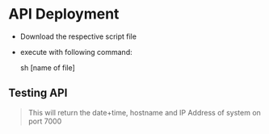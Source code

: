 # API Deployment

- Download the respective script file
- execute with following command:

  sh [name of file]

## Testing API

> This will return the date+time, hostname and IP Address of system on port 7000
